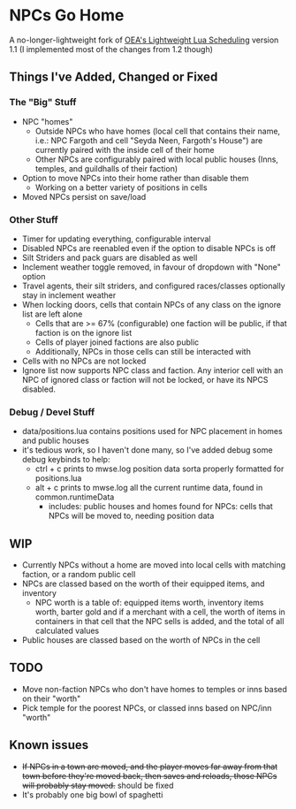 # NPCs Go Home #

A no-longer-lightweight fork of [OEA's Lightweight Lua Scheduling](https://www.nexusmods.com/morrowind/mods/48584) version 1.1 (I implemented most of the changes from 1.2 though)

## Things I've Added, Changed or Fixed ##

### The "Big" Stuff ###

- NPC "homes"
  - Outside NPCs who have homes (local cell that contains their name, i.e.: NPC Fargoth and cell "Seyda Neen, Fargoth's House") are currently paired with the inside cell of their home
  - Other NPCs are configurably paired with local public houses (Inns, temples, and guildhalls of their faction)
- Option to move NPCs into their home rather than disable them
    - Working on a better variety of positions in cells
- Moved NPCs persist on save/load

### Other Stuff ###

- Timer for updating everything, configurable interval
- Disabled NPCs are reenabled even if the option to disable NPCs is off
- Silt Striders and pack guars are disabled as well
- Inclement weather toggle removed, in favour of dropdown with "None" option
- Travel agents, their silt striders, and configured races/classes optionally stay in inclement weather
- When locking doors, cells that contain NPCs of any class on the ignore list are left alone
  - Cells that are >= 67% (configurable) one faction will be public, if that faction is on the ignore list
  - Cells of player joined factions are also public
  - Additionally, NPCs in those cells can still be interacted with
- Cells with no NPCs are not locked
- Ignore list now supports NPC class and faction. Any interior cell with an NPC of
  ignored class or faction will not be locked, or have its NPCS disabled.

### Debug / Devel Stuff ###

- data/positions.lua contains positions used for NPC placement in homes and public houses
- it's tedious work, so I haven't done many, so I've added debug some debug keybinds to help:
  - ctrl + c prints to mwse.log position data sorta properly formatted for positions.lua
  - alt + c prints to mwse.log all the current runtime data, found in common.runtimeData
    - includes: public houses and homes found for NPCs: cells that NPCs will be moved to, needing position data

## WIP ##

- Currently NPCs without a home are moved into local cells with matching faction, or a random public cell
- NPCs are classed based on the worth of their equipped items, and inventory
  - NPC worth is a table of: equipped items worth, inventory items worth, barter
    gold and if a merchant with a cell, the worth of items in containers in that
    cell that the NPC sells is added, and the total of all calculated values
- Public houses are classed based on the worth of NPCs in the cell

## TODO ##

- Move non-faction NPCs who don't have homes to temples or inns based on their "worth"
- Pick temple for the poorest NPCs, or classed inns based on NPC/inn "worth"

## Known issues ##

- ~~If NPCs in a town are moved, and the player moves far away from that town before they're moved back, then
  saves and reloads, those NPCs will probably stay moved.~~ should be fixed
- It's probably one big bowl of spaghetti

